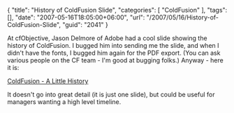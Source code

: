 {
	"title": "History of ColdFusion Slide",
	"categories": [
		"ColdFusion"
	],
	"tags": [],
	"date": "2007-05-16T18:05:00+06:00",
	"url": "/2007/05/16/History-of-ColdFusion-Slide",
	"guid": "2041"
}

At cfObjective, Jason Delmore of Adobe had a cool slide showing the history of ColdFusion. I bugged him into sending me the slide, and when I didn't have the fonts, I bugged him again for the PDF export. (You can ask various people on the CF team - I'm good at bugging folks.) Anyway - here it is:

<a href="http://www.raymondcamden.com/downloads/historyslide-1.pdf">ColdFusion - A Little History</a>

It doesn't go into great detail (it is just one slide), but could be useful for managers wanting a high level timeline.